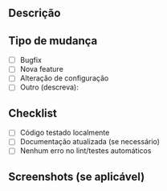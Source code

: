 ## Descrição
<!-- Explique brevemente o que foi feito neste PR -->

## Tipo de mudança
- [ ] Bugfix
- [ ] Nova feature
- [ ] Alteração de configuração
- [ ] Outro (descreva):

## Checklist
- [ ] Código testado localmente
- [ ] Documentação atualizada (se necessário)
- [ ] Nenhum erro no lint/testes automáticos

## Screenshots (se aplicável)

